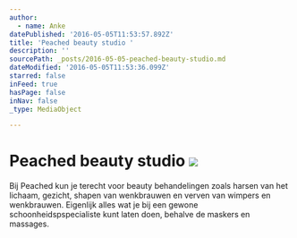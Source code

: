```yaml
---
author:
  - name: Anke
datePublished: '2016-05-05T11:53:57.892Z'
title: 'Peached beauty studio '
description: ''
sourcePath: _posts/2016-05-05-peached-beauty-studio.md
dateModified: '2016-05-05T11:53:36.099Z'
starred: false
inFeed: true
hasPage: false
inNav: false
_type: MediaObject

---
```

# Peached beauty studio ![](https://the-grid-user-content.s3-us-west-2.amazonaws.com/da930cf8-277d-4c2f-b4a7-76f4d69f296a.jpg)

Bij Peached kun je terecht voor beauty behandelingen zoals harsen van het lichaam, gezicht, shapen van wenkbrauwen en verven van wimpers en wenkbrauwen. Eigenlijk alles wat je bij een gewone schoonheidspspecialiste kunt laten doen, behalve de maskers en massages.